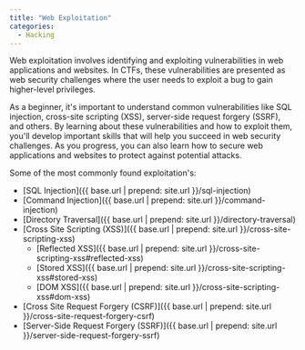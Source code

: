```yaml
---
title: "Web Exploitation"
categories:
  - Hacking
---
```


Web exploitation involves identifying and exploiting vulnerabilities in web applications and websites. In CTFs, these vulnerabilities are presented as web security challenges where the user needs to exploit a bug to gain higher-level privileges.

As a beginner, it's important to understand common vulnerabilities like SQL injection, cross-site scripting (XSS), server-side request forgery (SSRF), and others. By learning about these vulnerabilities and how to exploit them, you'll develop important skills that will help you succeed in web security challenges. As you progress, you can also learn how to secure web applications and websites to protect against potential attacks.

Some of the most commonly found exploitation's:

- [SQL Injection]({{ base.url | prepend: site.url }}/sql-injection)
- [Command Injection]({{ base.url | prepend: site.url }}/command-injection)
- [Directory Traversal]({{ base.url | prepend: site.url }}/directory-traversal)
- [Cross Site Scripting (XSS)]({{ base.url | prepend: site.url }}/cross-site-scripting-xss)
  - [Reflected XSS]({{ base.url | prepend: site.url }}/cross-site-scripting-xss#reflected-xss)
  - [Stored XSS]({{ base.url | prepend: site.url }}/cross-site-scripting-xss#stored-xss)
  - [DOM XSS]({{ base.url | prepend: site.url }}/cross-site-scripting-xss#dom-xss)
- [Cross Site Request Forgery (CSRF)]({{ base.url | prepend: site.url }}/cross-site-request-forgery-csrf)
- [Server-Side Request Forgery (SSRF)]({{ base.url | prepend: site.url }}/server-side-request-forgery-ssrf)

